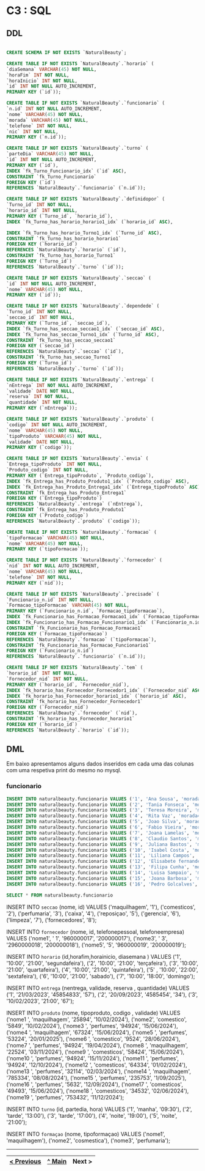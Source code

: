 # C3 : SQL

## DDL


```sql

CREATE SCHEMA IF NOT EXISTS `NaturalBeauty`;

CREATE TABLE IF NOT EXISTS `NaturalBeauty`.`horario` (
`diaSemana` VARCHAR(45) NOT NULL,
`horaFim` INT NOT NULL,
`horaInicio` INT NOT NULL,
`id` INT NOT NULL AUTO_INCREMENT,
PRIMARY KEY (`id`));

CREATE TABLE IF NOT EXISTS `NaturalBeauty`.`funcionario` (
`n.id` INT NOT NULL AUTO_INCREMENT,
`nome` VARCHAR(45) NOT NULL,
`morada` VARCHAR(45) NOT NULL,
`telefone` INT NOT NULL,
`nic` INT NOT NULL,
PRIMARY KEY (`n.id`));

CREATE TABLE IF NOT EXISTS `NaturalBeauty`.`turno` (
`parteDia` VARCHAR(45) NOT NULL,
`id` INT NOT NULL AUTO_INCREMENT,
PRIMARY KEY (`id`),
INDEX `fk_Turno_Funcionario_idx` (`id` ASC),
CONSTRAINT `fk_Turno_Funcionario`
FOREIGN KEY (`id`)
REFERENCES `NaturalBeauty`.`funcionario` (`n.id`));

CREATE TABLE IF NOT EXISTS `NaturalBeauty`.`definidopor` (
`Turno_id` INT NOT NULL,
`horario_id` INT NOT NULL,
PRIMARY KEY (`Turno_id`, `horario_id`),
INDEX `fk_Turno_has_horario_horario1_idx` (`horario_id` ASC),

INDEX `fk_Turno_has_horario_Turno1_idx` (`Turno_id` ASC),
CONSTRAINT `fk_Turno_has_horario_horario1`
FOREIGN KEY (`horario_id`)
REFERENCES `NaturalBeauty`.`horario` (`id`),
CONSTRAINT `fk_Turno_has_horario_Turno1`
FOREIGN KEY (`Turno_id`)
REFERENCES `NaturalBeauty`.`turno` (`id`));

CREATE TABLE IF NOT EXISTS `NaturalBeauty`.`seccao` (
`id` INT NOT NULL AUTO_INCREMENT,
`nome` VARCHAR(45) NOT NULL,
PRIMARY KEY (`id`));

CREATE TABLE IF NOT EXISTS `NaturalBeauty`.`dependede` (
`Turno_id` INT NOT NULL,
`seccao_id` INT NOT NULL,
PRIMARY KEY (`Turno_id`, `seccao_id`),
INDEX `fk_Turno_has_seccao_seccao1_idx` (`seccao_id` ASC),
INDEX `fk_Turno_has_seccao_Turno1_idx` (`Turno_id` ASC),
CONSTRAINT `fk_Turno_has_seccao_seccao1`
FOREIGN KEY (`seccao_id`)
REFERENCES `NaturalBeauty`.`seccao` (`id`),
CONSTRAINT `fk_Turno_has_seccao_Turno1`
FOREIGN KEY (`Turno_id`)
REFERENCES `NaturalBeauty`.`turno` (`id`));

CREATE TABLE IF NOT EXISTS `NaturalBeauty`.`entrega` (
`nEntrega` INT NOT NULL AUTO_INCREMENT,
`validade` DATE NOT NULL,
`reserva` INT NOT NULL,
`quantidade` INT NOT NULL,
PRIMARY KEY (`nEntrega`));

CREATE TABLE IF NOT EXISTS `NaturalBeauty`.`produto` (
`codigo` INT NOT NULL AUTO_INCREMENT,
`nome` VARCHAR(45) NOT NULL,
`tipoProduto` VARCHAR(45) NOT NULL,
`validade` DATE NOT NULL,
PRIMARY KEY (`codigo`));

CREATE TABLE IF NOT EXISTS `NaturalBeauty`.`envia` (
`Entrega_tipoProduto` INT NOT NULL,
`Produto_codigo` INT NOT NULL,
PRIMARY KEY (`Entrega_tipoProduto`, `Produto_codigo`),
INDEX `fk_Entrega_has_Produto_Produto1_idx` (`Produto_codigo` ASC),
INDEX `fk_Entrega_has_Produto_Entrega1_idx` (`Entrega_tipoProduto` ASC),
CONSTRAINT `fk_Entrega_has_Produto_Entrega1`
FOREIGN KEY (`Entrega_tipoProduto`)
REFERENCES `NaturalBeauty`.`entrega` (`nEntrega`),
CONSTRAINT `fk_Entrega_has_Produto_Produto1`
FOREIGN KEY (`Produto_codigo`)
REFERENCES `NaturalBeauty`.`produto` (`codigo`));

CREATE TABLE IF NOT EXISTS `NaturalBeauty`.`formacao` (
`tipoFormacao` VARCHAR(45) NOT NULL,
`nome` VARCHAR(45) NOT NULL,
PRIMARY KEY (`tipoFormacao`));

CREATE TABLE IF NOT EXISTS `NaturalBeauty`.`fornecedor` (
`nid` INT NOT NULL AUTO_INCREMENT,
`nome` VARCHAR(45) NOT NULL,
`telefone` INT NOT NULL,
PRIMARY KEY (`nid`));

CREATE TABLE IF NOT EXISTS `NaturalBeauty`.`precisade` (
`Funcionario_n.id` INT NOT NULL,
`Formacao_tipoFormacao` VARCHAR(45) NOT NULL,
PRIMARY KEY (`Funcionario_n.id`, `Formacao_tipoFormacao`),
INDEX `fk_Funcionario_has_Formacao_Formacao1_idx` (`Formacao_tipoFormacao` ASC),
INDEX `fk_Funcionario_has_Formacao_Funcionario1_idx` (`Funcionario_n.id` ASC),
CONSTRAINT `fk_Funcionario_has_Formacao_Formacao1`
FOREIGN KEY (`Formacao_tipoFormacao`)
REFERENCES `NaturalBeauty`.`formacao` (`tipoFormacao`),
CONSTRAINT `fk_Funcionario_has_Formacao_Funcionario1`
FOREIGN KEY (`Funcionario_n.id`)
REFERENCES `NaturalBeauty`.`funcionario` (`n.id`));

CREATE TABLE IF NOT EXISTS `NaturalBeauty`.`tem` (
`horario_id` INT NOT NULL,
`Fornecedor_nid` INT NOT NULL,
PRIMARY KEY (`horario_id`, `Fornecedor_nid`),
INDEX `fk_horario_has_Fornecedor_Fornecedor1_idx` (`Fornecedor_nid` ASC),
INDEX `fk_horario_has_Fornecedor_horario1_idx` (`horario_id` ASC),
CONSTRAINT `fk_horario_has_Fornecedor_Fornecedor1`
FOREIGN KEY (`Fornecedor_nid`)
REFERENCES `NaturalBeauty`.`fornecedor` (`nid`),
CONSTRAINT `fk_horario_has_Fornecedor_horario1`
FOREIGN KEY (`horario_id`)
REFERENCES `NaturalBeauty`.`horario` (`id`));

```


## DML

Em baixo apresentamos alguns dados inseridos em cada uma das colunas com uma respetiva print do mesmo no mysql.

### funcionario

```sql
INSERT INTO naturalbeauty.funcionario VALUES ('1', 'Ana Sousa', 'morada1', '960000001', '100000001');
INSERT INTO naturalbeauty.funcionario VALUES ('2', 'Tania Fonseca', 'morada2', '960000002', '100000002');
INSERT INTO naturalbeauty.funcionario VALUES ('3', 'Teresa Moreira', 'morada3', '960000003', '100000003');
INSERT INTO naturalbeauty.funcionario VALUES ('4', 'Rita Vaz', 'morada4', '960000004', '100000004');
INSERT INTO naturalbeauty.funcionario VALUES ('5', 'Joao Silva', 'morada5', '960000005', '100000005');
INSERT INTO naturalbeauty.funcionario VALUES ('6', 'Fabio Vieira', 'morada6', '960000006', '100000006');
INSERT INTO naturalbeauty.funcionario VALUES ('7', 'Joana Lamelas', 'morada7', '960000007', '100000007');
INSERT INTO naturalbeauty.funcionario VALUES ('8', 'Claudio Santos', 'morada8', '960000008', '100000008');
INSERT INTO naturalbeauty.funcionario VALUES ('9', 'Juliana Bastos', 'morada9', '960000009', '100000009');
INSERT INTO naturalbeauty.funcionario VALUES ('10', 'Isabel Costa', 'morada10', '960000010', '100000010');
INSERT INTO naturalbeauty.funcionario VALUES ('11', 'Liliana Campos', 'morada11', '960000011', '100000011');
INSERT INTO naturalbeauty.funcionario VALUES ('12', 'Elisabete fernandes', 'morada12', '960000012', '100000012');
INSERT INTO naturalbeauty.funcionario VALUES ('13', 'Filipa Cunha', 'morada13', '960000013', '100000013');
INSERT INTO naturalbeauty.funcionario VALUES ('14', 'Luisa Sampaio', 'morada14', '960000014', '100000014');
INSERT INTO naturalbeauty.funcionario VALUES ('15', 'Joana Barbosa', 'morada15', '960000015', '100000015');
INSERT INTO naturalbeauty.funcionario VALUES ('16', 'Pedro Golcalves', 'morada16', '960000016', '100000016');
```
```sql
SELECT * FROM naturalbeauty.funcionario
```

INSERT INTO `seccao` (nome, id) VALUES 
('maquilhagem', '1'),
('comesticos', '2'),
('perfumaria', '3'),
('caixa', '4'),
('reposiçao', '5'),
('gerencia', '6'),
('limpeza', '7'),
('fornecedores', '8');


INSERT INTO `fornecedor` (nome, id, telefonepessoal, telefoneempresa) VALUES
('nome1', ' 1', '960000017', '200000017'),
('nome3', ' 3', '2960000018', '200000018'),
('nome5', '5', '960000019', '200000019');


INSERT INTO `horario` (id,horafim,horainicio, diasemana ) VALUES
('1', '10:00', '21:00', 'segundafeira'),
('2', '10:00', '21:00', 'terçafeira'),
('3', '10:00', '21:00', 'quartafeira'),
('4', '10:00', '21:00', 'quintafeira'),
('5' , '10:00', '22:00', 'sextafeira'),
('6', '10:00', '21:00', 'sabado'),
('7', '10:00', '18:00', 'domingo');

INSERT INTO `entrega` (nentrega, validade, reserva , quantidade) VALUES
('1', '21/03/2023', '45854833', '57'),
('2', '20/09/2023', '4585454', '34'),
('3', '10/02/2023', '21:00', '67');

INSERT INTO `produto` (nome, tipoproduto, codigo , validade) VALUES
('nome1 ', 'maquilhagem', '25894', '10/02/2024'),
('nome2', 'comestico', '5849', '10/02/2024'),
('nome3 ', 'perfumes', '94924', '15/06/2024'),
('nome4 ', 'maquilhagem', '67324', '15/06/2024'),
('nome5 ', 'perfumes', '53224', '20/01/2025'),
('nome6 ', 'comestico', '9524', '28/06/2024'),
('nome7 ', 'perfumes', '94924', '19/04/2024'),
('nome8 ', 'maquilhagem', '22524', '03/11/2024'),
('nome9 ', 'comesticos', '58424', '15/06/2024'),
('nome10 ', 'perfumes', '94924', '15/11/2024'),
('nome11 ', 'perfumes', '94924', '12/10/2024'),
('nome12 ', 'comesticos', '64334', '01/02/2024'),
('nome13 ', 'perfumes', '32114', '02/03/2024'),
('nome14 ', 'maquilhagem', '785334', '08/08/2024'),
('nome15 ', 'perfumes', '235753', '1/09/2025'),
('nome16 ', 'perfumes', '5632', '12/09/2024'),
('nome17 ', 'comesticos', '49493', '15/06/2024'),
('nome18 ', 'comesticos', '34532', '02/06/2024'),
('nome19 ', 'perfumes', '753432', '11/12/2024');

INSERT INTO `turno` (id, partedia, hora) VALUES
('1', 'manha', '09:30'),
('2', 'tarde', '13:00'),
('3', 'tarde', '17:00'),
('4', 'noite', '19:00'),
('5', 'noite', '21:00');

INSERT INTO `formaçao` (nome, tipoformaçao) VALUES
('nome1', 'maquilhagem'),
('nome2', 'cosmestica'),
('nome3', 'perfumaria');




---
[< Previous](rebd04.md) | [^ Main](https://github.com/exemploTrabalho/reportSIBD/) | Next >
:--- | :---: | ---: 
